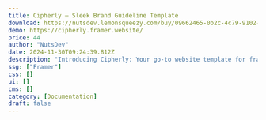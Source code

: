 ```yaml
---
title: Cipherly — Sleek Brand Guideline Template
download: https://nutsdev.lemonsqueezy.com/buy/09662465-0b2c-4c79-9102-106fbc2f72e2?desc=0
demo: https://cipherly.framer.website/
price: 44
author: "NutsDev"
date: 2024-11-30T09:24:39.812Z
description: "Introducing Cipherly: Your go-to website template for framing brand guidelines. With customizable features and a sleek design, Cipherly ensures a seamless user experience across all devices."
ssg: ["Framer"]
css: []
ui: []
cms: []
category: [Documentation]
draft: false
---
```

